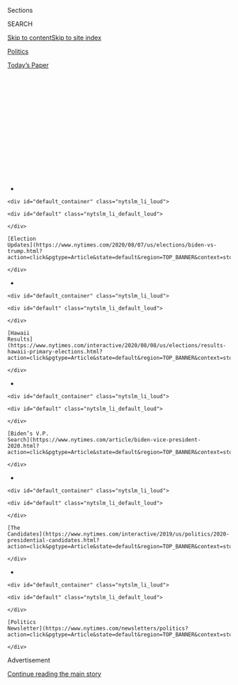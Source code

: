<div id="app">

<div>

<div>

<div>

<div class="NYTAppHideMasthead css-1q2w90k e1suatyy0">

<div class="section css-ui9rw0 e1suatyy2">

<div class="css-eph4ug er09x8g0">

<div class="css-6n7j50">

</div>

<span class="css-1dv1kvn">Sections</span>

<div class="css-10488qs">

<span class="css-1dv1kvn">SEARCH</span>

</div>

[Skip to content](#site-content)[Skip to site index](#site-index)

</div>

<div id="masthead-section-label" class="css-1wr3we4 eaxe0e00">

[Politics](https://www.nytimes.com/section/politics)

</div>

<div class="css-10698na e1huz5gh0">

</div>

</div>

<div id="masthead-bar-one" class="section hasLinks css-15hmgas e1csuq9d3">

<div class="css-uqyvli e1csuq9d0">

</div>

<div class="css-1uqjmks e1csuq9d1">

</div>

<div class="css-9e9ivx">

[](https://myaccount.nytimes.com/auth/login?response_type=cookie&client_id=vi)

</div>

<div class="css-1bvtpon e1csuq9d2">

[Today’s Paper](https://www.nytimes.com/section/todayspaper)

</div>

</div>

</div>

</div>

<div data-aria-hidden="false">

<div id="site-content" role="main">

<div>

<div class="css-1aor85t" style="opacity:0.000000001;z-index:-1;visibility:hidden">

<div class="css-1hqnpie">

<div class="css-epjblv">

<span class="css-17xtcya">[Politics](/section/politics)</span><span class="css-x15j1o">|</span><span class="css-fwqvlz">How
Kristi Noem, Mt. Rushmore and Trump Fueled Speculation About Pence’s
Job</span>

</div>

<div class="css-k008qs">

<div class="css-1iwv8en">

<span class="css-18z7m18"></span>

<div>

</div>

</div>

<span class="css-1n6z4y">https://nyti.ms/2DqtZiB</span>

<div class="css-1705lsu">

<div class="css-4xjgmj">

<div class="css-4skfbu" role="toolbar" data-aria-label="Social Media Share buttons, Save button, and Comments Panel with current comment count" data-testid="share-tools">

  - 
  - 
  - 
  - 
    
    <div class="css-6n7j50">
    
    </div>

  - 

</div>

</div>

</div>

</div>

</div>

</div>

<div id="NYT_TOP_BANNER_REGION" class="css-13pd83m">

<div>

<div id="styln-elections-notifications-menu" class="section interactive-content interactive-size-medium css-1edisqu">

<div class="css-17ih8de interactive-body">

<div class="nytslm_innerContainer" data-aria-live="polite">

<div class="nytslm_title">

</div>

  - 
    
    <div id="default_container" class="nytslm_li_loud">
    
    <div id="default" class="nytslm_li_default_loud">
    
    </div>
    
    [Election
    Updates](https://www.nytimes.com/2020/08/07/us/elections/biden-vs-trump.html?action=click&pgtype=Article&state=default&region=TOP_BANNER&context=storylines_menu)
    
    </div>

  - 
    
    <div id="default_container" class="nytslm_li_loud">
    
    <div id="default" class="nytslm_li_default_loud">
    
    </div>
    
    [Hawaii
    Results](https://www.nytimes.com/interactive/2020/08/08/us/elections/results-hawaii-primary-elections.html?action=click&pgtype=Article&state=default&region=TOP_BANNER&context=storylines_menu)
    
    </div>

  - 
    
    <div id="default_container" class="nytslm_li_loud">
    
    <div id="default" class="nytslm_li_default_loud">
    
    </div>
    
    [Biden’s V.P.
    Search](https://www.nytimes.com/article/biden-vice-president-2020.html?action=click&pgtype=Article&state=default&region=TOP_BANNER&context=storylines_menu)
    
    </div>

  - 
    
    <div id="default_container" class="nytslm_li_loud">
    
    <div id="default" class="nytslm_li_default_loud">
    
    </div>
    
    [The
    Candidates](https://www.nytimes.com/interactive/2019/us/politics/2020-presidential-candidates.html?action=click&pgtype=Article&state=default&region=TOP_BANNER&context=storylines_menu)
    
    </div>

  - 
    
    <div id="default_container" class="nytslm_li_loud">
    
    <div id="default" class="nytslm_li_default_loud">
    
    </div>
    
    [Politics
    Newsletter](https://www.nytimes.com/newsletters/politics?action=click&pgtype=Article&state=default&region=TOP_BANNER&context=storylines_menu)
    
    </div>

</div>

</div>

</div>

</div>

</div>

<div id="top-wrapper" class="css-1sy8kpn">

<div id="top-slug" class="css-l9onyx">

Advertisement

</div>

[Continue reading the main story](#after-top)

<div class="ad top-wrapper" style="text-align:center;height:100%;display:block;min-height:250px">

<div id="top" class="place-ad" data-position="top" data-size-key="top">

</div>

</div>

<div id="after-top">

</div>

</div>

<div>

<div id="sponsor-wrapper" class="css-1hyfx7x">

<div id="sponsor-slug" class="css-19vbshk">

Supported by

</div>

[Continue reading the main story](#after-sponsor)

<div id="sponsor" class="ad sponsor-wrapper" style="text-align:center;height:100%;display:block">

</div>

<div id="after-sponsor">

</div>

</div>

<div class="css-186x18t">

</div>

<div class="css-1vkm6nb ehdk2mb0">

# How Kristi Noem, Mt. Rushmore and Trump Fueled Speculation About Pence’s Job

</div>

After Ms. Noem, the South Dakota governor, flew to Washington on Air
Force One, rumors about her ambitions ensued. She made a second trip to
smooth things over with Mike Pence.

<div class="css-79elbk" data-testid="photoviewer-wrapper">

<div class="css-z3e15g" data-testid="photoviewer-wrapper-hidden">

</div>

<div class="css-1a48zt4 ehw59r15" data-testid="photoviewer-children">

![<span class="css-16f3y1r e13ogyst0" data-aria-hidden="true">Gov.
Kristi Noem of South Dakota told Vice President Mike Pence that she
wanted to help him and President Trump win re-election however she
could.</span><span class="css-cnj6d5 e1z0qqy90" itemprop="copyrightHolder"><span class="css-1ly73wi e1tej78p0">Credit...</span><span><span>Ryan
Hermens/Rapid City Journal, via Associated
Press</span></span></span>](https://static01.nyt.com/images/2020/08/08/us/politics/08trump-noem1/08trump-noem1-articleLarge.jpg?quality=75&auto=webp&disable=upscale)

</div>

</div>

<div class="css-18e8msd">

<div class="css-pdw9fk epjyd6m0">

<div class="css-1txwxcy ey68jwv0" data-aria-hidden="true">

[![Jonathan
Martin](https://static01.nyt.com/images/2018/11/06/multimedia/author-jonathan-martin/author-jonathan-martin-thumbLarge.png
"Jonathan Martin")](https://www.nytimes.com/by/jonathan-martin)[![Maggie
Haberman](https://static01.nyt.com/images/2018/07/12/multimedia/author-maggie-haberman/author-maggie-haberman-thumbLarge.png
"Maggie Haberman")](https://www.nytimes.com/by/maggie-haberman)

</div>

<div class="css-1baulvz">

By [<span class="css-1baulvz" itemprop="name">Jonathan
Martin</span>](https://www.nytimes.com/by/jonathan-martin) and
[<span class="css-1baulvz last-byline" itemprop="name">Maggie
Haberman</span>](https://www.nytimes.com/by/maggie-haberman)

</div>

</div>

  - 
    
    <div class="css-ld3wwf e16638kd2">
    
    Aug. 8, 2020Updated <span class="css-epvm6">12:22 p.m. ET</span>
    
    </div>

  - 
    
    <div class="css-4xjgmj">
    
    <div class="css-pvvomx" role="toolbar" data-aria-label="Social Media Share buttons, Save button, and Comments Panel with current comment count" data-testid="share-tools">
    
      - 
      - 
      - 
      - 
        
        <div class="css-6n7j50">
        
        </div>
    
      - 
    
    </div>
    
    </div>

</div>

</div>

<div class="section meteredContent css-1r7ky0e" name="articleBody" itemprop="articleBody">

<div class="css-1fanzo5 StoryBodyCompanionColumn">

<div class="css-53u6y8">

WASHINGTON — Since the first days after she was elected governor of
South Dakota in 2018, Kristi Noem had been working to ensure that
President Trump would come to Mount Rushmore for a fireworks-filled July
4 extravaganza.

After all, the president had [told
her](https://www.argusleader.com/story/news/2018/04/24/president-donald-trump-mount-rushmore-trumpmore/544597002/)
in the Oval Office that he aspired to have his image etched on the
monument. And last year, a White House aide reached out to the
governor’s office with a question, according to a Republican official
familiar with the conversation: What’s the process to add additional
presidents to Mount Rushmore?

So last month, when the president arrived in the Black Hills for the
star-spangled spectacle he had pined for, Ms. Noem made the most of it.

Introducing Mr. Trump against the floodlit backdrop of his carved
predecessors, the governor played to the president’s craving for
adulation by noting that in just three days more than 125,000 people had
signed up for only 7,500 seats; she likened him to Theodore Roosevelt, a
leader who “braves the dangers of the arena”; and she mimicked the
president’s rhetoric by scorning protesters who she said were seeking to
discredit the country’s founders.

</div>

</div>

<div class="css-1fanzo5 StoryBodyCompanionColumn">

<div class="css-53u6y8">

In private, the efforts to charm Mr. Trump were more pointed, according
to a person familiar with the episode: Ms. Noem greeted him with a
four-foot replica of Mount Rushmore that included a fifth presidential
likeness: his.

But less than three weeks later, Ms. Noem came to the White House with
far less fanfare — to meet not with Mr. Trump, but with Vice President
Mike Pence. Word had circulated through the Trump administration that
she was ingratiating herself with the president, fueling suspicions that
there might have been a discussion about her serving as his running mate
in November. Ms. Noem assured Mr. Pence that she wanted to help the
ticket however she could, according to an official present.

She never stated it directly, but the vice president found her message
clear: She was not after his job.

There is no indication Mr. Trump wants to replace Mr. Pence. Mr. Trump
last month told Fox News that he’s sticking with Mr. Pence, whom he
called a “friend.”

Yet with polls showing the president trailing Joseph R. Biden Jr., the
presumptive Democratic nominee, and Republicans at risk of being shut
out of power in Congress, a host of party leaders have begun eyeing the
future, maneuvering around a mercurial president.

</div>

</div>

<div class="css-1fanzo5 StoryBodyCompanionColumn">

<div class="css-53u6y8">

Senator Tom Cotton of Arkansas was in New Hampshire late last month,
Senator Rick Scott of Florida is angling to take over the Senate
Republican campaign arm to cultivate donors, and Representative Liz
Cheney of Wyoming is defending Dr. Anthony S. Fauci, the government’s
leading expert on infectious disease, while separating herself from Mr.
Trump on some national security issues.

<div id="NYT_MAIN_CONTENT_1_REGION" class="css-9tf9ac">

<div>

<div id="styln-nfldraft-updates-block" class="section interactive-content interactive-size-medium css-1ftcdic">

<div class="css-17ih8de interactive-body">

</div>

</div>

</div>

</div>

At the same time, Secretary of State Mike Pompeo is attempting to shore
up his conservative credentials by pushing a hard line on China, and
Senators Ted Cruz of Texas and Rand Paul of Kentucky are attempting to
reclaim their standing as fiscal hawks by loudly opposing additional
spending on coronavirus relief.

Drawing less attention, but working equally hard to burnish her national
profile, is Ms. Noem. The governor, 48, has installed a TV studio in her
state capitol, become a Fox News regular and started taking advice from
Mr. Trump’s former 2016 campaign manager, Corey Lewandowski, who still
has the president’s ear.

Next month, she’ll address a county [Republican dinner in
Iowa](https://nonpareilonline.com/news/local/govt-and-politics/south-dakota-governor-to-headline-pottawattamie-county-gop-dinner/article_4c86d770-2297-5129-8746-2b2e3ccf40a3.html).

“There seems like there might be some interest on her part — it
certainly gets noticed,” Jon Hansen, a Republican state representative
in South Dakota, said of Ms. Noem’s positioning for national office.

Her efforts have paid off, as evidenced by the
[news-driving](https://www.nytimes.com/2020/07/03/us/politics/trump-coronavirus-mount-rushmore.html)
celebration at Mount Rushmore. Yet Ms. Noem’s attempts to raise her
profile have not been without complications. And they illustrate the
risks in political maneuvering with a president who has little restraint
when it comes to confidentiality, and a White House that shares his
obsession about, and antenna for, palace intrigue.

To the surprise of some of her own advisers, Ms. Noem flew with Mr.
Trump to Washington on Air Force One late in the evening after his Mount
Rushmore speech. Joined by Mr. Lewandowski, she and the president spoke
for over an hour privately during the flight — a fact that Mr. Trump and
some of his aides soon shared with other Republicans, according to
officials familiar with his disclosure.

An aide to Ms. Noem, Maggie Seidel, said she did not raise the vice
presidency with Mr. Trump. Mr. Lewandowski, who is a paid adviser to the
Pence-aligned Great America PAC, also denied that he or the governor
ever raised the subject of replacing Mr. Pence on the ticket.

</div>

</div>

<div class="css-1fanzo5 StoryBodyCompanionColumn">

<div class="css-53u6y8">

Mr. Lewandowski, in a brief interview, described Ms. Noem as a star who
“has a huge future in Republican politics.”

A White House official laughed at the notion that Mr. Trump is open to
replacing Mr. Pence, a move that, among other things, would exude
desperation. And regarding the phone call about adding the president’s
image to Mt. Rushmore, the official noted that it is a federal, not
state, monument.

Still, word of the Air Force One conversation quickly reached White
House officials, including those in Mr. Pence’s office.

A short time later, Ms. Noem was jetting back to the capital, this time
in less grand fashion, after requesting a meeting with Mr. Pence.

White House aides kept Ms. Noem from meeting with Mr. Trump again, one
person familiar with the planning said. But Mr. Pence’s office gladly
put his session with the governor on his public schedule and the vice
president
[tweeted](https://twitter.com/mike_pence/status/1286061448897142784?lang=en)
about it afterward. Ms. Noem’s aides, hoping to tamp down questions
about the second trip, emphasized that she had also met with officials
from the Department of Health and Human Services and other agencies
while she was in the capital.

One official close to the vice president said that Ms. Noem did not
discuss her Air Force One flight with Mr. Pence but used the
conversation to say she wanted to help the campaign however she could.
The official suggested that the vice president’s team has an opportunity
for her in mind: helping Mr. Pence prepare to debate whichever woman Mr.
Biden selects as his running mate.

Yet one senior Trump adviser has recently lamented to others that Mr.
Trump could have boosted his re-election campaign had he replaced Mr.
Pence with a woman, according to people familiar with the conversations.
One potential candidate mentioned was Nikki Haley, the former United
Nations ambassador who is close to the president’s daughter and
son-in-law, Ivanka Trump and Jared Kushner.

</div>

</div>

<div class="css-1fanzo5 StoryBodyCompanionColumn">

<div class="css-53u6y8">

However, Mr. Pence has been an unstinting ally of Mr. Trump, and the
vice president retains a number of allies in the president’s orbit.

“I think we’ll win South Dakota either way,” Brian Ballard, a lobbyist
close to Mr. Trump, said.

That these kinds of speculative conversations about a different running
mate have taken place at all, though, illustrates the depth of
frustration in Mr. Trump’s inner circle over his political fortunes.With
early voting starting in less than two months in some states, the
president’s ineffectual response to the coronavirus has alienated voters
and made the election primarily a referendum on him.

Speculation has long lingered in Republican circles that Mr. Trump could
swap out Mr. Pence for Ms. Haley, partly because of the president’s own
musings about it.

For a time in 2018, Mr. Trump queried people about Mr. Pence’s loyalty.
And officials in the administration, including some close to Mr. Pence,
said they believed that Mr. Kushner and Ms. Trump were angling to
replace him with Ms. Haley.

In his memoir, “The Room Where It Happened,” the former national
security adviser John R. Bolton recounts how, flying to Iraq on
Christmas night in 2018, the president asked him for his opinion on
jettisoning Mr. Pence*.*

Ms. Noem, the daughter of a rancher who took over her family’s property
after her father died, has insisted that she has little appetite to
return to Washington, where she served as South Dakota’s sole House
member for eight years before becoming governor.

</div>

</div>

<div class="css-1fanzo5 StoryBodyCompanionColumn">

<div class="css-53u6y8">

“She’s focused on being the governor of South Dakota,” said Ms. Seidel,
her senior adviser.

The president’s transition team contacted her about interviewing for a
cabinet post after the 2016 election, but she was already planning to
run for governor then. Some of her allies believe she’d also be open to
the interior or agricultural secretary roles in a second Trump term
ahead of the 2024 race.

</div>

</div>

<div class="css-79elbk" data-testid="photoviewer-wrapper">

<div class="css-z3e15g" data-testid="photoviewer-wrapper-hidden">

</div>

<div class="css-1a48zt4 ehw59r15" data-testid="photoviewer-children">

![<span class="css-16f3y1r e13ogyst0" data-aria-hidden="true">Mr.
Trump’s former 2016 campaign manager, Corey Lewandowski, has been
giving advice to Ms.
Noem.</span><span class="css-cnj6d5 e1z0qqy90" itemprop="copyrightHolder"><span class="css-1ly73wi e1tej78p0">Credit...</span><span>Doug
Mills/The New York
Times</span></span>](https://static01.nyt.com/images/2020/08/08/us/politics/08trump-noem3/merlin_163867125_33a1e450-da99-4ce7-9cb4-a31f0c45c68c-articleLarge.jpg?quality=75&auto=webp&disable=upscale)

</div>

</div>

<div class="css-1fanzo5 StoryBodyCompanionColumn">

<div class="css-53u6y8">

Ms. Noem’s poll numbers have increased after a difficult first year in
office. But to some of her aides, Mr. Lewandowski, a hard-charging New
Englander, has been a disruptive presence in Pierre, South Dakota’s
small state capital. He appeared as a guest speaker at one luncheon with
cabinet officials and pressed the governor’s appointees to make a more
aggressive case for her, irritating the state officials, according to a
person briefed on the events.

The governor is now on her third chief of staff because the last one,
Joshua Shields, left in part because of the increased role of Mr.
Lewandowski, according to South Dakota Republicans.

Mr. Lewandowski has sought opportunities that could benefit both Mr.
Trump and Ms. Noem. He recently discussed with the president’s advisers
sending Mr. Trump to the [annual motorcycle
rally](https://www.nytimes.com/2020/08/07/us/sturgis-motorcyle-rally.html)
in Sturgis, S.D., where there would be a big crowd and where the two
might have appeared together again; Mr. Trump’s aides did not want him
in the same politically safe state twice in two months.

Ms. Noem has been a steadfast ally of Mr. Trump and has mirrored his
handling of the virus.

She has pushed for schools to reopen for in-person classes, denounced
mask mandates and had South Dakota participate in a study on
hydroxychloroquine, the malaria treatment Mr. Trump has trumpeted.

It was her star turn at Mount Rushmore, though, that has gotten
Republicans talking and been a boon to South Dakota tourism, the state’s
second-largest industry.

Recognizing the president’s immense interest in the monument, Ms. Noem
worked with his Interior Department to ensure [there would be
fireworks](https://www.whitehouse.gov/briefings-statements/remarks-president-trump-signing-u-s-china-phase-one-trade-agreement-2/)
for the celebration, [a longstanding
priority](https://twitter.com/realDonaldTrump/status/1125941300518432771)
for Mr. Trump. There had been no fireworks there for the previous decade
because of environmental and fire-risk concerns.

</div>

</div>

<div class="css-1fanzo5 StoryBodyCompanionColumn">

<div class="css-53u6y8">

In the weeks leading up to the event, Ms. Noem went on Laura Ingraham’s
show on Fox News to make clear she was expecting to “have a large event”
for the president and would not require social distancing or masks.

Then, as the president sat watching her remarks in a bunting-wrapped box
just offstage, she praised America as a place where someone who was
“just a farm kid” could become “the first female governor of South
Dakota.”

</div>

</div>

<div>

</div>

</div>

<div>

</div>

<div>

</div>

<div id="NYT_BELOW_MAIN_CONTENT_REGION">

<div>

<div id="STLYN_guide_v1_STYLN_guide_a" class="section css-l08pwh interactive-content interactive-size-medium">

<div class="css-17ih8de interactive-body">

<div class="g-story g-freebird g-max-limit" data-preview-slug="styln-scroll-guide">

</div>

<div id="g-electionguide-id" class="g-electionguide">

<div class="g-electionguide-container">

<div class="g-electionguide-wrapper">

<div class="g-electionguide-logo">

</div>

# Our 2020 Election Guide

Updated Aug. 8, 2020

  - 
    
    -----
    
    ## The Latest
    
      - With 160 lawsuits filed over voting rules and President Trump's
        baseless claims of fraud, Election Day in America [could become
        Election
        Month](https://www.nytimes.com/2020/08/08/us/politics/voting-nov-3-election.html?action=click&pgtype=Article&state=default&region=BELOW_MAIN_CONTENT&context=storylines_guide).

  - 
    
    -----
    
    ## Biden’s V.P. Search
    
      - [Here are 13
        women](https://www.nytimes.com/article/biden-vice-president-2020.html?action=click&pgtype=Article&state=default&region=BELOW_MAIN_CONTENT&context=storylines_guide)
        who have been under consideration to be Joe Biden’s running
        mate, and why each might be chosen — and might not be.

  - 
    
    -----
    
    ## Keep Up With Our Coverage
    
      - Get an
        [email](https://www.nytimes.com/newsletters/politics?action=click&pgtype=Article&state=default&region=BELOW_MAIN_CONTENT&context=storylines_guide)
        recapping the day’s news
    
    <!-- end list -->
    
      - Download our mobile app on
        [iOS](https://apps.apple.com/us/app/nytimes/id284862083?ls=1&mat_click_id=5c79ae7455014fd1bd66b5610c05b8f2-20191112-16948&referrer=mat_click_id%3D5c79ae7455014fd1bd66b5610c05b8f2-20191112-16948%26link_click_id%3D722930677036718082)
        and
        [Android](http://a.localytics.com/android?id=com.nytimes.android&referrer=utm_source%3Dother_nyt_mobile_web%26utm_medium%3DWeb%2520page%26utm_term%3DGeneral%2520Mobile%2520Page%26utm_campaign%3DNYT%2520Mobile%2520General%2520Page)
        and turn on Breaking News and Politics alerts

</div>

</div>

</div>

</div>

</div>

</div>

</div>

<div>

</div>

<div>

<div id="bottom-wrapper" class="css-1ede5it">

<div id="bottom-slug" class="css-l9onyx">

Advertisement

</div>

[Continue reading the main story](#after-bottom)

<div id="bottom" class="ad bottom-wrapper" style="text-align:center;height:100%;display:block;min-height:90px">

</div>

<div id="after-bottom">

</div>

</div>

</div>

</div>

</div>

## Site Index

<div>

</div>

## Site Information Navigation

  - [© <span>2020</span> <span>The New York Times
    Company</span>](https://help.nytimes.com/hc/en-us/articles/115014792127-Copyright-notice)

<!-- end list -->

  - [NYTCo](https://www.nytco.com/)
  - [Contact
    Us](https://help.nytimes.com/hc/en-us/articles/115015385887-Contact-Us)
  - [Work with us](https://www.nytco.com/careers/)
  - [Advertise](https://nytmediakit.com/)
  - [T Brand Studio](http://www.tbrandstudio.com/)
  - [Your Ad
    Choices](https://www.nytimes.com/privacy/cookie-policy#how-do-i-manage-trackers)
  - [Privacy](https://www.nytimes.com/privacy)
  - [Terms of
    Service](https://help.nytimes.com/hc/en-us/articles/115014893428-Terms-of-service)
  - [Terms of
    Sale](https://help.nytimes.com/hc/en-us/articles/115014893968-Terms-of-sale)
  - [Site Map](https://spiderbites.nytimes.com)
  - [Help](https://help.nytimes.com/hc/en-us)
  - [Subscriptions](https://www.nytimes.com/subscription?campaignId=37WXW)

</div>

</div>

</div>

</div>

